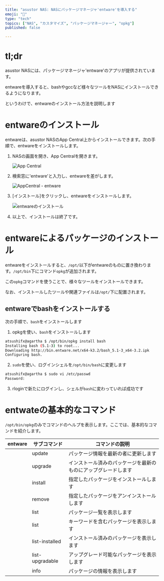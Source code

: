 ```yaml
---
title: "asustor NAS: NASにパッケージマネージャ'entware'を導入する"
emoji: "🍆"
type: "tech"
topics: ["NAS", "カスタマイズ", "パッケージマネージャー", "opkg"]
published: false

---
```



# tl;dr

asustor NASには、パッケージマネージャ'entware'のアプリが提供されています。

entwareを導入すると、bashやgccなど様々なツールをNASにインストールできるようになります。

というわけで、entwareのインストール方法を説明します



# entwareのインストール


entwareは、asustor NASのApp Central上からインストールできます。次の手順で、entwareをインストールします。


1.  NASの画面を開き、App Centralを開きます。

    ![App Central](https://i.imgur.com/pZYP70A.png)
   

2.  検索窓に'entware'と入力し、entwareを差がします。

    ![AppCentral - entware](https://i.imgur.com/euUvXjp.png)
   

3.  [インストール]をクリックし、entwareをインストールします。

    ![entwareのインストール](https://i.imgur.com/G0nqf8g.png)
   

4.   以上で、インストールは終了です。



# entwareによるパッケージのインストール

entwareをインストールすると、`/opt/`以下がentwareのものに置き換わります。`/opt/bin`下にコマンド`opkg`が追加されます。

この`opkg`コマンドを使うことで、様々なツールをインストールできます。

なお、インストールしたツールや関連ファイルは`/opt/`下に配置されます。


## entwareでbashをインストールする

次の手順で、`bash`をインストールします

1.  opkgを使い、`bash`をインストールします

``` bash
atsushifx@agartha $ /opt/bin/opkg install bash
Installing bash (5.1-3) to root...
Downloading http://bin.entware.net/x64-k3.2/bash_5.1-3_x64-3.2.ipk
Configuring bash.

```



2.  `sudo`を使い、ログインシェルを`/opt/bin/bash`に変更します

``` bash
atsushifx@agartha $ sudo vi /etc/passwd
Password:

```



3. rloginで新たにログインし、シェルが`bash`に変わっていれば成功です



# entwateの基本的なコマンド

`/opt/bin/opkg`のみでコマンドのヘルプを表示します。ここでは、基本的なコマンドを紹介します。



| entware | サブコマンド | コマンドの説明                                               |
| ------- | ------------ | ------------------------------------------------------------ |
| | update | パッケージ情報を最新の者に更新します |
| | upgrade | インストール済みのパッケージを最新のものにアップグレードします |
| | install <package> | 指定したパッケージをインストールします |
| | remove <package> | 指定したパッケージをアンインストールします |
| | list | パッケージ一覧を表示します |
| | list <keyword> | キーワードを含むパッケージを表示します |
| | list-installed | インストール済みのパッケージを表示します |
| | list-upgradable | アップグレード可能なパッケージを表示します |
| | info <package> | パッケージの情報を表示します |



